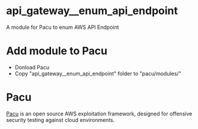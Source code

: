 # api_gateway__enum_api_endpoint
A module for Pacu to enum AWS API Endpoint

# Add module to Pacu
- Donload Pacu
- Copy "api_gateway__enum_api_endpoint" folder to "pacu/modules/"

# Pacu
[Pacu](https://github.com/RhinoSecurityLabs/pacu) is an open source AWS exploitation framework, designed for offensive security testing against cloud environments. 

